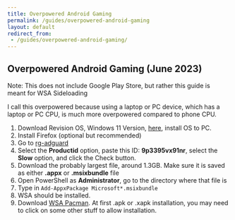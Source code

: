 ```yaml
---
title: Overpowered Android Gaming
permalink: /guides/overpowered-android-gaming
layout: default
redirect_from:
 - /guides/overpowered-android-gaming/
---
```


## Overpowered Android Gaming (June 2023)

Note: This does not include Google Play Store, but rather this guide is meant for WSA Sideloading

I call this overpowered because using a laptop or PC device, which has a laptop or PC CPU, is much more overpowered compared to phone CPU.

1. Download Revision OS, Windows 11 Version, <a href="revi.cc" target="_blank">here</a>, install OS to PC.
1. Install Firefox (optional but recommended)
1. Go to <a href="https://store.rg-adguard.net/" target="_blank">rg-adguard</a>
1. Select the **Productid** option, paste this ID: **9p3395vx91nr**, select the **Slow** option, and click the Check button.
1. Download the probably largest file, around 1.3GB. Make sure it is saved as either **.appx** or **.msixbundle** file
1. Open PowerShell as **Administrator**, go to the directory where that file is
1. Type in `Add-AppxPackage Microsoft*.msixbundle`
1. WSA should be installed. 
1. Download <a href="https://github.com/alesimula/wsa_pacman" target="_blank">WSA Pacman</a>. At first .apk or .xapk installation, you may need to click on some other stuff to allow installation.


